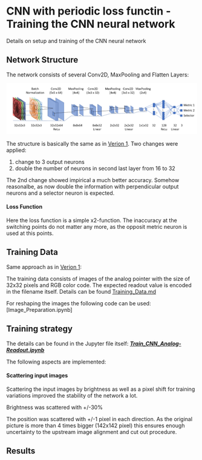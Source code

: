 # CNN with periodic loss functin - Training the CNN neural network
Details on setup and training of the CNN neural network

## Network Structure
The network consists of several Conv2D, MaxPooling and Flatten Layers:

<img src="./images/cnn_structure_version2.png">

The structure is basically the same as in [Verion 1](CNN_Version1.md). Two changes were applied: 
1. change to 3 output neurons
2. double the number of neurons in second last layer from 16 to 32

The 2nd change showed impirical a much better accuracy. Somehow reasonalbe, as now double the information with perpendicular output neurons and a selector neuron is expected.

#### Loss Function
Here the loss function is a simple x2-function. The inaccuracy at the switching points do not matter any more, as the opposit metric neuron is used at this points.


## Training Data
Same approach as in [Verion 1](CNN_Version1.md):

The training data consists of images of the analog pointer with the size of 32x32 pixels and RGB color code. The expected readout value is encoded in the filename itself. Details can be found [Training_Data.md](Training_Data.md)

For reshaping the images the following code can be used: [Image_Preparation.ipynb]

## Training strategy

The details can be found in the Jupyter file itself: ***[Train_CNN_Analog-Readout.ipynb](Train_CNN_Analog-Readout.ipynb)***

The following aspects are implemented:

#### Scattering input images
Scattering the input images by brightness as well as a pixel shift for training variations improved the stability of the network a lot.

Brightness was scattered with +/-30%

The position was scattered with +/-1 pixel in each direction. As the original picture is more than 4 times bigger (142x142 pixel) this ensures enough uncertainty to the upstream image alignment and cut out procedure.


## Results


